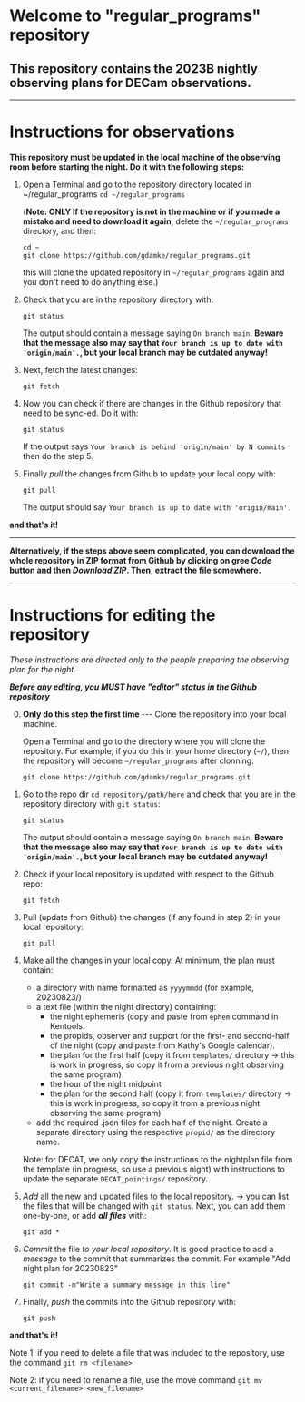 # Welcome to "regular_programs" repository


## This repository contains the 2023B nightly observing plans for DECam observations. 

----
# Instructions for observations

**This repository must be updated in the local machine of the observing room before starting the night. Do it with the following steps:**

1. Open a Terminal and go to the repository directory located in ~/regular_programs
   ```cd ~/regular_programs```

   (**Note: ONLY If the repository is not in the machine or if you made a mistake and need to download it again**, delete the ```~/regular_programs``` directory, and then:
   ```
   cd ~
   git clone https://github.com/gdamke/regular_programs.git
   ```
   this will clone the updated repository in ```~/regular_programs``` again and you don't need to do anything else.)

2. Check that you are in the repository directory with:
   
   ```
   git status
   ```

   The output should contain a message saying ```On branch main```. **Beware that the message also may say that ```Your branch is up to date with 'origin/main'.```, but your local branch may be outdated anyway!** 

3. Next, fetch the latest changes:
   ```
   git fetch
   ```

4. Now you can check if there are changes in the Github repository that need to be sync-ed. Do it with:
   ```
   git status
   ``` 

   If the output says ```Your branch is behind 'origin/main' by N commits``` then do the step 5.


5. Finally *pull* the changes from Github to update your local copy with:
   ```
   git pull
   ```
   The output should say ```Your branch is up to date with 'origin/main'.```

  **and that's it!**

---

**Alternatively, if the steps above seem complicated, you can download the whole repository in ZIP format from Github by clicking on gree *Code* button and then *Download ZIP*. Then, extract the file somewhere.**


----


# Instructions for editing the repository

*These instructions are directed only to the people preparing the observing plan for the night.*

***Before any editing, you MUST have "editor" status in the Github repository***


0. **Only do this step the first time** --- Clone the repository into your local machine.

   Open a Terminal and go to the directory where you will clone the repository.
   For example, if you do this in your home directory (```~/```), then the repository will become ```~/regular_programs``` after clonning.

   ```
   git clone https://github.com/gdamke/regular_programs.git
   ```

1. Go to the repo dir ```cd repository/path/here``` and check that you are in the repository directory with ```git status```:
   
   ```
   git status
   ```
   
   The output should contain a message saying ```On branch main```. **Beware that the message also may say that ```Your branch is up to date with 'origin/main'.```, but your local branch may be outdated anyway!**
   
2. Check if your local repository is updated with respect to the Github repo:

   ```
   git fetch
   ```
   
   
3. Pull (update from Github) the changes (if any found in step 2) in your local repository:

   ```
   git pull
   ```


4. Make all the changes in your local copy. At minimum, the plan must contain:
   - a directory with name formatted as ```yyyymmdd``` (for example, 20230823/)
   - a text file (within the night directory) containing:
     - the night ephemeris (copy and paste from `ephem` command in Kentools.
     - the propids, observer and support for the first- and second-half of the night (copy and paste from Kathy's Google calendar).
     - the plan for the first half (copy it from `templates/` directory -> this is work in progress, so copy it from a previous night observing the same program)
     - the hour of the night midpoint
     - the plan for the second half (copy it from `templates/` directory -> this is work in progress, so copy it from a previous night observing the same program)
   - add the required .json files for each half of the night. Create a separate directory using the respective `propid/` as the directory name.
   
   Note: for DECAT, we only copy the instructions to the nightplan file from the template (in progress, so use a previous night) with instructions to update the separate `DECAT_pointings/` repository.


6. *Add* all the new and updated files to the local repository.
   -> you can list the files that will be changed with ```git status```. Next, you can add them one-by-one, or add ***all files*** with:

   ```
   git add *
   ```
   
7. *Commit* the file *to your local repository*. It is good practice to add a *message* to the commit that summarizes the commit. For example "Add night plan for 20230823"

   ```
   git commit -m"Write a summary message in this line"
   ```

   
8. Finally, *push* the commits into the Github repository with:

   ```
   git push
   ```
   
  **and that's it!**


Note 1: if you need to delete a file that was included to the repository, use the command `git rm <filename>`

Note 2: if you need to rename a file, use the move command `git mv <current_filename> <new_filename>`
